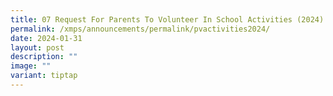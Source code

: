 ```yaml
---
title: 07 Request For Parents To Volunteer In School Activities (2024)
permalink: /xmps/announcements/permalink/pvactivities2024/
date: 2024-01-31
layout: post
description: ""
image: ""
variant: tiptap
---
```

